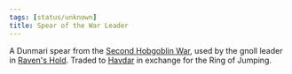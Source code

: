 ```yaml
---
tags: [status/unknown]
title: Spear of the War Leader
---
```



A Dunmari spear from the [Second Hobgoblin War](<../../../../events/1600s/second-hobgoblin-war.md>), used by the gnoll leader in [Raven's Hold](<../../../../gazetteer/greater-dunmar/dunmari-basin/raven-s-hold.md>). Traded to [Havdar](<../../../../people/dunmari/havdar.md>) in exchange for the Ring of Jumping. 